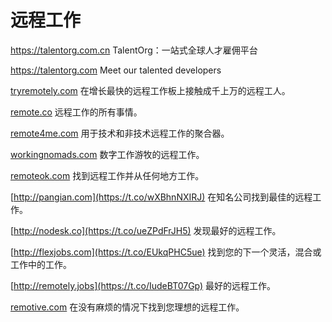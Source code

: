 # 远程工作

https://talentorg.com.cn TalentOrg：一站式全球人才雇佣平台

 https://talentorg.com Meet our talented developers

[tryremotely.com](https://t.co/iQXXntHLWP) 在增长最快的远程工作板上接触成千上万的远程工人。

[remote.co](https://t.co/IqQadYpYbW) 远程工作的所有事情。

[remote4me.com](https://t.co/wkRsdOwm7b) 用于技术和非技术远程工作的聚合器。

[workingnomads.com](https://t.co/eAIj5FIKyg) 数字工作游牧的远程工作。

[remoteok.com](https://t.co/Cpo1l2DUcU) 找到远程工作并从任何地方工作。

[http://pangian.com](https://t.co/wXBhnNXIRJ) 在知名公司找到最佳的远程工作。

[http://nodesk.co](https://t.co/ueZPdFrJH5) 发现最好的远程工作。

[http://flexjobs.com](https://t.co/EUkqPHC5ue) 找到您的下一个灵活，混合或工作中的工作。

[http://remotely.jobs](https://t.co/IudeBT07Gp) 最好的远程工作。

[remotive.com](https://t.co/rdE4kjpuHj) 在没有麻烦的情况下找到您理想的远程工作。